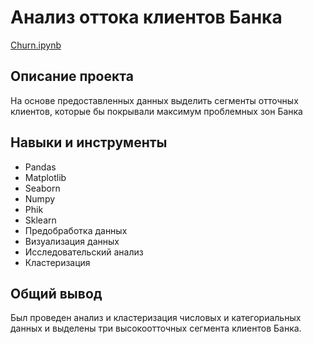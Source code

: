 # Анализ оттока клиентов Банка
[Churn.ipynb](https://github.com/Nattolina/Portfolio/blob/main/Анализ%20оттока%20клиентов%20банка/Churn.ipynb)

## Описание проекта
На основе предоставленных данных выделить сегменты отточных клиентов, которые бы покрывали максимум проблемных зон Банка

## Навыки и инструменты
- Pandas
- Matplotlib
- Seaborn
- Numpy
- Phik
- Sklearn
- Предобработка данных
- Визуализация данных
- Исследовательский анализ
- Кластеризация

## Общий вывод
Был проведен анализ и кластеризация числовых и категориальных данных и выделены три высокоотточных сегмента клиентов Банка. 
